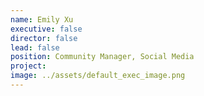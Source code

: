 ```yaml
---
name: Emily Xu
executive: false
director: false
lead: false
position: Community Manager, Social Media
project:  
image: ../assets/default_exec_image.png
---
```

